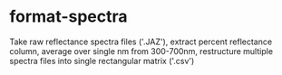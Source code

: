 # format-spectra
Take raw reflectance spectra files ('.JAZ'), extract percent reflectance column, average over single nm from 300-700nm, restructure multiple spectra files into single rectangular matrix ('.csv')
